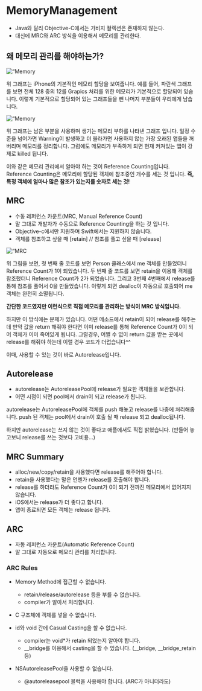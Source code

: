 # MemoryManagement

* Java와 달리 Objective-C에서는 가비지 컬렉션은 존재하지 않는다. 
* 대신에 MRC와 ARC 방식을 이용해서 메모리를 관리한다.


## 왜 메모리 관리를 해야하는가?


<p><img src=“https://github.com/Yongjai/TIL/tree/master/img/1.png” alt=“Memory Graph”></p>


위 그래프는 iPhone의 기본적인 메모리 할당을 보여줍니다.
예를 들어, 파란색 그래프를 보면 전체 128 중의 12를 Grapics 처리를 위한 메모리가 기본적으로 할당되어 있습니다.
이렇게 기본적으로 할당되어 있는 그래프들을 뺀 나머지 부분들이 우리에게 남습니다.


<p><img src=“https://github.com/Yongjai/TIL/tree/master/img/2.png” alt=“Memory Overview”></p>


위 그래프는 남은 부분을 사용하며 생기는 메모리 부하를 나타낸 그래프 입니다.
일정 수준을 넘어가면 Warning이 발생하고 더 올라가면 사용하지 않는 가장 오래된 앱들을 꺼버리며 메모리를 정리합니다.
그럼에도 메모리가 부족하게 되면 현재 켜져있는 앱이 강제로 killed 됩니다.

이와 같은 메모리 관리에서 알아야 하는 것이 Reference Counting입니다.
Reference Counting은 메모리에 할당된 객체에 참조중인 개수를 세는 것 입니다.
**즉, 특정 객체에 얼마나 많은 참조가 있는지를 숫자로 세는 것!**


## MRC
* 수동 레퍼런스 카운트(MRC, Manual Reference Count)
* 말 그대로 개발자가 수동으로 Reference Counting을 하는 것 입니다.
* Objective-c에서만 지원하며 Swift에서는 지원하지 않습니다.
* 객체를 참조하고 싶을 때 [retain] // 참조를 풀고 싶을 때 [release]


<p><img src=“https://github.com/Yongjai/TIL/tree/master/img/2.png” alt=“MRC Example Code”></p>


위 그림을 보면,
첫 번째 줄 코드를 보면 Person 클래스에서 me 객체를 만들었더니 Reference Count가 1이 되었습니다.
두 번째 줄 코드를 보면 retain을 이용해 객체를 참조했더니 Reference Count가 2가 되었습니다.
그리고 3번째 4번째에서 release를 통해 참조를 풀어서 0을 만들었습니다.
이렇게 되면 dealloc이 자동으로 호출되어 me 객체는 완전히 소멸됩니다.

**간단한 코드였지만 이런식으로 직접 메모리를 관리하는 방식이 MRC 방식입니다.**

하지만 이 방식에는 문제가 있습니다. 어떤 메소드에서 retain이 되어 release를 해주는데 만약 값을 return 해줘야 한다면 이미 release를 통해 Reference Count가 0이 되어 객체가 이미 죽어있게 됩니다. 그럴경우, 어쩔 수 없이 return 값을 받는 곳에서 release를 해줘야 하는데 이럴 경우 코드가 더럽습니다^^

이때, 사용할 수 있는 것이 바로 Autorelease입니다.

 
## Autorelease
* autorelease는 AutoreleasePool에 release가 필요한 객체들을 보관합니다.
* 어떤 시점이 되면 pool에서 drain이 되고 release가 됩니다.

autorelease는 AutoreleasePool에 객체를 push 해놓고 release를 나중에 처리해줍니다. push 된 객체는 pool에서 drain이 호출 될 때 release 되고 dealloc됩니다.

하지만 autorelease는 쓰지 않는 것이 좋다고 애플에서도 직접 밝혔습니다.
(만들어 놓고보니 release를 쓰는 것보다 고비용…)

## MRC Summary

* alloc/new/copy/retain을 사용했다면 release를 해주어야 합니다.
* retain을 사용했다는 말은 언젠가 release를 호출해야 합니다.
* release를 하더라도 Reference Count가 0이 되기 전까진 메모리에서 없어지지 않습니다.
* iOS에서는 release가 더 좋다고 합니다.
* 앱이 종료되면 모든 객체는 release 됩니다.


## ARC
* 자동 레퍼런스 카운트(Automatic Reference Count)
* 말 그대로 자동으로 메모리 관리를 처리합니다.

### ARC Rules
* Memory Method에 접근할 수 없습니다.
	* retain/release/autorelease 등을 부를 수 없습니다.
	* compiler가 알아서 처리합니다.

* C 구조체에 객체를 넣을 수 없습니다.

* id와 void 간에 Casual Casting을 할 수 없습니다.
	* compiler는 void*가 retain 되었는지 알아야 합니다.
	* __bridge를 이용해서 casting을 할 수 있습니다. (__bridge, __bridge_retain 등)

* NSAutoreleasePool을 사용할 수 없습니다.
	* @autoreleasepool 블럭을 사용해야 합니다. (ARC가 아니더라도)

